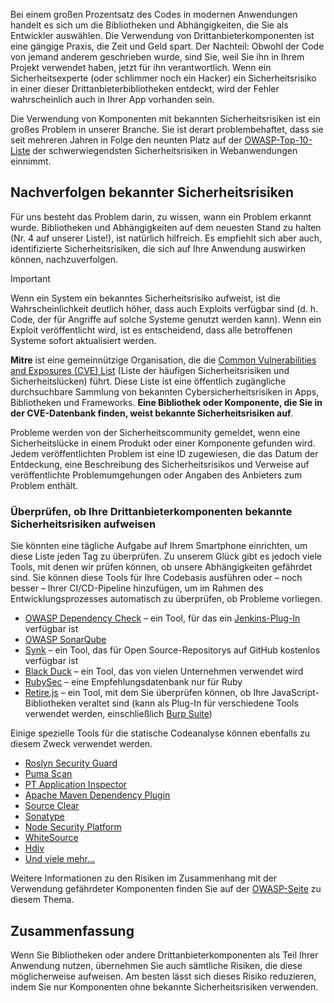 Bei einem großen Prozentsatz des Codes in modernen Anwendungen handelt es sich um die Bibliotheken und Abhängigkeiten, die Sie als Entwickler auswählen. Die Verwendung von Drittanbieterkomponenten ist eine gängige Praxis, die Zeit und Geld spart. Der Nachteil: Obwohl der Code von jemand anderem geschrieben wurde, sind Sie, weil Sie ihn in Ihrem Projekt verwendet haben, jetzt für ihn verantwortlich. Wenn ein Sicherheitsexperte (oder schlimmer noch ein Hacker) ein Sicherheitsrisiko in einer dieser Drittanbieterbibliotheken entdeckt, wird der Fehler wahrscheinlich auch in Ihrer App vorhanden sein.

Die Verwendung von Komponenten mit bekannten Sicherheitsrisiken ist ein großes Problem in unserer Branche. Sie ist derart problembehaftet, dass sie seit mehreren Jahren in Folge den neunten Platz auf der [OWASP-Top-10-Liste](https://www.owasp.org/index.php/Category:OWASP_Top_Ten_Project) der schwerwiegendsten Sicherheitsrisiken in Webanwendungen einnimmt.

## <a name="track-known-security-vulnerabilities"></a>Nachverfolgen bekannter Sicherheitsrisiken

Für uns besteht das Problem darin, zu wissen, wann ein Problem erkannt wurde. Bibliotheken und Abhängigkeiten auf dem neuesten Stand zu halten (Nr. 4 auf unserer Liste!), ist natürlich hilfreich. Es empfiehlt sich aber auch, identifizierte Sicherheitsrisiken, die sich auf Ihre Anwendung auswirken können, nachzuverfolgen.

> [!IMPORTANT]
> Wenn ein System ein bekanntes Sicherheitsrisiko aufweist, ist die Wahrscheinlichkeit deutlich höher, dass auch Exploits verfügbar sind (d. h. Code, der für Angriffe auf solche Systeme genutzt werden kann). Wenn ein Exploit veröffentlicht wird, ist es entscheidend, dass alle betroffenen Systeme sofort aktualisiert werden.

**Mitre** ist eine gemeinnützige Organisation, die die [Common Vulnerabilities and Exposures (CVE) List](https://cve.mitre.org) (Liste der häufigen Sicherheitsrisiken und Sicherheitslücken) führt. Diese Liste ist eine öffentlich zugängliche durchsuchbare Sammlung von bekannten Cybersicherheitsrisiken in Apps, Bibliotheken und Frameworks. **Eine Bibliothek oder Komponente, die Sie in der CVE-Datenbank finden, weist bekannte Sicherheitsrisiken auf**.

Probleme werden von der Sicherheitscommunity gemeldet, wenn eine Sicherheitslücke in einem Produkt oder einer Komponente gefunden wird. Jedem veröffentlichten Problem ist eine ID zugewiesen, die das Datum der Entdeckung, eine Beschreibung des Sicherheitsrisikos und Verweise auf veröffentlichte Problemumgehungen oder Angaben des Anbieters zum Problem enthält.

### <a name="how-to-verify-if-you-have-known-vulnerabilities-in-your-3rd-party-components"></a>Überprüfen, ob Ihre Drittanbieterkomponenten bekannte Sicherheitsrisiken aufweisen

Sie könnten eine tägliche Aufgabe auf Ihrem Smartphone einrichten, um diese Liste jeden Tag zu überprüfen. Zu unserem Glück gibt es jedoch viele Tools, mit denen wir prüfen können, ob unsere Abhängigkeiten gefährdet sind. Sie können diese Tools für Ihre Codebasis ausführen oder – noch besser – Ihrer CI/CD-Pipeline hinzufügen, um im Rahmen des Entwicklungsprozesses automatisch zu überprüfen, ob Probleme vorliegen.

- [OWASP Dependency Check](https://www.owasp.org/index.php/OWASP_Dependency_Check) – ein Tool, für das ein [Jenkins-Plug-In](https://wiki.jenkins.io/display/JENKINS/OWASP+Dependency-Check+Plugin) verfügbar ist
- [OWASP SonarQube](https://www.owasp.org/index.php/OWASP_SonarQube_Project)
- [Synk](https://snyk.io) – ein Tool, das für Open Source-Repositorys auf GitHub kostenlos verfügbar ist
- [Black Duck](https://www.blackducksoftware.com) – ein Tool, das von vielen Unternehmen verwendet wird
- [RubySec](https://rubysec.com) – eine Empfehlungsdatenbank nur für Ruby
- [Retire.js](https://github.com/retirejs/retire.js/) – ein Tool, mit dem Sie überprüfen können, ob Ihre JavaScript-Bibliotheken veraltet sind (kann als Plug-In für verschiedene Tools verwendet werden, einschließlich [Burp Suite](https://www.portswigger.net))

Einige spezielle Tools für die statische Codeanalyse können ebenfalls zu diesem Zweck verwendet werden.

- [Roslyn Security Guard](https://dotnet-security-guard.github.io)
- [Puma Scan](https://pumascan.com)
- [PT Application Inspector](https://www.ptsecurity.com/ww-en/products/ai/)
- [Apache Maven Dependency Plugin](https://maven.apache.org/plugins/maven-dependency-plugin/)
- [Source Clear](https://www.sourceclear.com)
- [Sonatype](https://ossindex.sonatype.org)
- [Node Security Platform](https://nodesecurity.io)
- [WhiteSource](https://www.whitesourcesoftware.com/what-is-whitesource/)
- [Hdiv](https://hdivsecurity.com)
- [Und viele mehr...](https://www.owasp.org/index.php/Source_Code_Analysis_Tools)

Weitere Informationen zu den Risiken im Zusammenhang mit der Verwendung gefährdeter Komponenten finden Sie auf der [OWASP-Seite](https://www.owasp.org/index.php/Top_10-2017_A9-Using_Components_with_Known_Vulnerabilities) zu diesem Thema.

## <a name="summary"></a>Zusammenfassung

Wenn Sie Bibliotheken oder andere Drittanbieterkomponenten als Teil Ihrer Anwendung nutzen, übernehmen Sie auch sämtliche Risiken, die diese möglicherweise aufweisen. Am besten lässt sich dieses Risiko reduzieren, indem Sie nur Komponenten ohne bekannte Sicherheitsrisiken verwenden.
